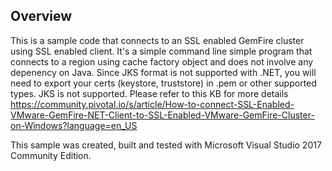 ## Overview

This is a sample code that connects to an SSL enabled GemFire cluster using SSL enabled client. It's a simple command line simple program that connects to a region using cache factory object and does not involve any depenency on Java.
Since JKS format is not supported with .NET, you will need to export your certs (keystore, truststore) in .pem or other supported types. JKS is not supported.
Please refer to this KB for more details https://community.pivotal.io/s/article/How-to-connect-SSL-Enabled-VMware-GemFire-NET-Client-to-SSL-Enabled-VMware-GemFire-Cluster-on-Windows?language=en_US

This sample was created, built and tested with Microsoft Visual Studio 2017 Community Edition.